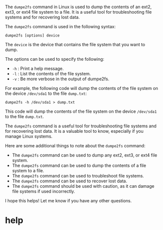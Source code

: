 # 

The `dumpe2fs` command in Linux is used to dump the contents of an ext2, ext3, or ext4 file system to a file. It is a useful tool for troubleshooting file systems and for recovering lost data.

The `dumpe2fs` command is used in the following syntax:

```
dumpe2fs [options] device
```

The `device` is the device that contains the file system that you want to dump.

The options can be used to specify the following:

* `-h` : Print a help message.
* `-l` : List the contents of the file system.
* `-v` : Be more verbose in the output of dumpe2fs.

For example, the following code will dump the contents of the file system on the device `/dev/sda1` to the file `dump.txt`:

```
dumpe2fs -h /dev/sda1 > dump.txt
```

This code will dump the contents of the file system on the device `/dev/sda1` to the file `dump.txt`.

The `dumpe2fs` command is a useful tool for troubleshooting file systems and for recovering lost data. It is a valuable tool to know, especially if you manage Linux systems.

Here are some additional things to note about the `dumpe2fs` command:

* The `dumpe2fs` command can be used to dump any ext2, ext3, or ext4 file system.
* The `dumpe2fs` command can be used to dump the contents of a file system to a file.
* The `dumpe2fs` command can be used to troubleshoot file systems.
* The `dumpe2fs` command can be used to recover lost data.
* The `dumpe2fs` command should be used with caution, as it can damage file systems if used incorrectly.

I hope this helps! Let me know if you have any other questions.




# help 

```

```

